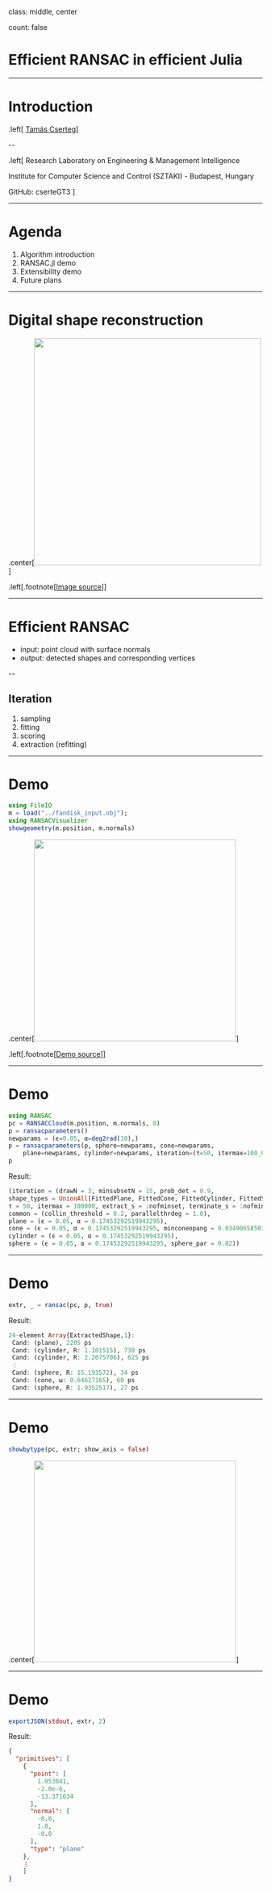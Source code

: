 class: middle, center

count: false

# Efficient RANSAC in efficient Julia
---

# Introduction

.left[
[Tamás Cserteg](https://www.sztaki.hu/en/tamas-cserteg)]

--

.left[
Research Laboratory on Engineering & Management Intelligence

Institute for Computer Science and Control (SZTAKI) - Budapest, Hungary

GitHub:  cserteGT3
]

---

# Agenda

1. Algorithm introduction
2. RANSAC.jl demo
3. Extensibility demo
4. Future plans

---
# Digital shape reconstruction

.center[<img src="https://www.laserdesign.com/wp-content/uploads/2014/10/ct-process.png" width="450">]

.left[.footnote[[Image source](https://www.laserdesign.com/wp-content/uploads/2014/10/ct-process.png)]]

---

# Efficient RANSAC

- input: point cloud with surface normals
- output: detected shapes and corresponding vertices

--

## Iteration

1. sampling
2. fitting
3. scoring
4. extraction (refitting)

---

# Demo

```julia
using FileIO
m = load("../fandisk_input.obj");
using RANSACVisualizer
showgeometry(m.position, m.normals)
```

.center[<img src="https://csertegt3.github.io/RANSAC.jl/stable/img/showgeometry.png" width="400">]

.left[.footnote[[Demo source](https://csertegt3.github.io/RANSAC.jl/stable/example/)]]

---

# Demo

```julia
using RANSAC
pc = RANSACCloud(m.position, m.normals, 8)
p = ransacparameters()
newparams = (ϵ=0.05, α=deg2rad(10),)
p = ransacparameters(p, sphere=newparams, cone=newparams,
    plane=newparams, cylinder=newparams, iteration=(τ=50, itermax=100_000,))
p
```

Result:

```julia
(iteration = (drawN = 3, minsubsetN = 15, prob_det = 0.9,
shape_types = UnionAll[FittedPlane, FittedCone, FittedCylinder, FittedSphere],
τ = 50, itermax = 100000, extract_s = :nofminset, terminate_s = :nofminset),
common = (collin_threshold = 0.2, parallelthrdeg = 1.0),
plane = (ϵ = 0.05, α = 0.17453292519943295),
cone = (ϵ = 0.05, α = 0.17453292519943295, minconeopang = 0.03490658503988659),
cylinder = (ϵ = 0.05, α = 0.17453292519943295),
sphere = (ϵ = 0.05, α = 0.17453292519943295, sphere_par = 0.02))
```

---

# Demo

```julia
extr, _ = ransac(pc, p, true)
```

Result:

```julia
24-element Array{ExtractedShape,1}:
 Cand: (plane), 2205 ps
 Cand: (cylinder, R: 1.101515), 738 ps
 Cand: (cylinder, R: 2.2075706), 625 ps
 ⋮
 Cand: (sphere, R: 15.193572), 34 ps
 Cand: (cone, ω: 0.64627165), 60 ps
 Cand: (sphere, R: 1.9352517), 27 ps
```

---

# Demo

```julia
showbytype(pc, extr; show_axis = false)
```

.center[<img src="https://csertegt3.github.io/RANSAC.jl/stable/img/bytype.png" width="400">]

---

# Demo

```julia
exportJSON(stdout, extr, 2)
```

Result:

```json
{
  "primitives": [
    {
      "point": [
        1.953041,
        -2.0e-6,
        -13.371634
      ],
      "normal": [
        -0.0,
        1.0,
        -0.0
      ],
      "type": "plane"
    },
    ⋮
    ]
}
```